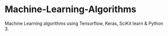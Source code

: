 # Machine-Learning-Algorithms
Machine Learning algorithms using Tensorflow, Keras, SciKit learn &amp; Python 3.
